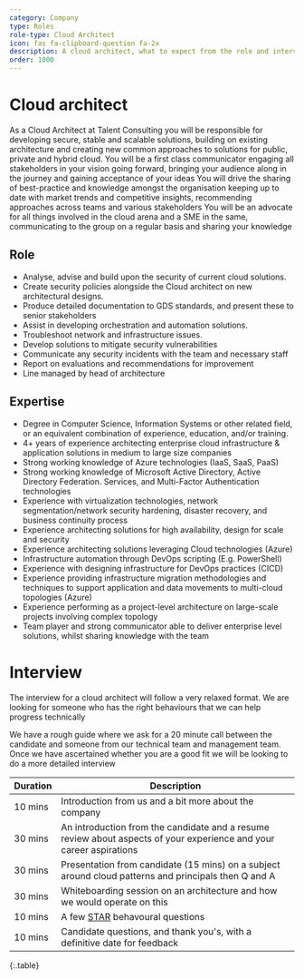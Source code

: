 ```yaml
---
category: Company
type: Roles
role-type: Cloud Architect
icon: fas fa-clipboard-question fa-2x
description: A cloud architect, what to expect from the role and interview
order: 1000
---
```


# Cloud architect

As a Cloud Architect at Talent Consulting you will be responsible for developing secure, stable and scalable solutions, building on existing architecture and creating new common approaches to solutions for public, private and hybrid cloud.
You will be a first class communicator engaging all stakeholders in your vision going forward, bringing your audience along in the journey and gaining acceptance of your ideas
You will drive the sharing of best-practice and knowledge amongst the organisation keeping up to date with market trends and competitive insights, recommending approaches across teams and various stakeholders
You will be an advocate for all things involved in the cloud arena and a SME in the same, communicating to the group on a regular basis and sharing your knowledge

## Role

- Analyse, advise and build upon the security of current cloud solutions.
- Create security policies alongside the Cloud architect on new architectural designs.
- Produce detailed documentation to GDS standards, and present these to senior stakeholders
- Assist in developing orchestration and automation solutions.
- Troubleshoot network and infrastructure issues.
- Develop solutions to mitigate security vulnerabilities
- Communicate any security incidents with the team and necessary staff
- Report on evaluations and recommendations for improvement
- Line managed by head of architecture

## Expertise

- Degree in Computer Science, Information Systems or other related field, or an equivalent combination of experience, education, and/or training.
- 4+ years of experience architecting enterprise cloud infrastructure & application solutions in medium to large size companies
- Strong working knowledge of Azure technologies (IaaS, SaaS, PaaS)
- Strong working knowledge of Microsoft Active Directory, Active Directory Federation. Services, and Multi-Factor Authentication technologies
- Experience with virtualization technologies, network segmentation/network security hardening, disaster recovery, and business continuity process
- Experience architecting solutions for high availability, design for scale and security
- Experience architecting solutions leveraging Cloud technologies (Azure)
- Infrastructure automation through DevOps scripting (E.g. PowerShell)
- Experience with designing infrastructure for DevOps practices (CICD)
- Experience providing infrastructure migration methodologies and techniques to support application and data movements to multi-cloud topologies (Azure)
- Experience performing as a project-level architecture on large-scale projects involving complex topology
- Team player and strong communicator able to deliver enterprise level solutions, whilst sharing knowledge with the team

# Interview

The interview for a cloud architect will follow a very relaxed format. We are looking for someone who has the right behaviours that we can help progress technically

We have a rough guide where we ask for a 20 minute call between the candidate and someone from our technical team and management team. Once we have ascertained whether you are a good fit we will be looking to do a more detailed interview

| Duration      | Description |
| ----------- | ----------- |
| 10 mins | Introduction from us and a bit more about the company |
| 30 mins | An introduction from the candidate and a resume review about aspects of your experience and your career aspirations|
| 30 mins | Presentation from candidate (15 mins) on a subject around cloud patterns and principals then Q and A|
| 30 mins | Whiteboarding session on an architecture and how we would operate on this |
| 10 mins | A few [STAR](https://www.thebalancecareers.com/what-is-the-star-interview-response-technique-2061629) behavoural questions |
| 10 mins | Candidate questions, and thank you's, with a definitive date for feedback |
{:.table}